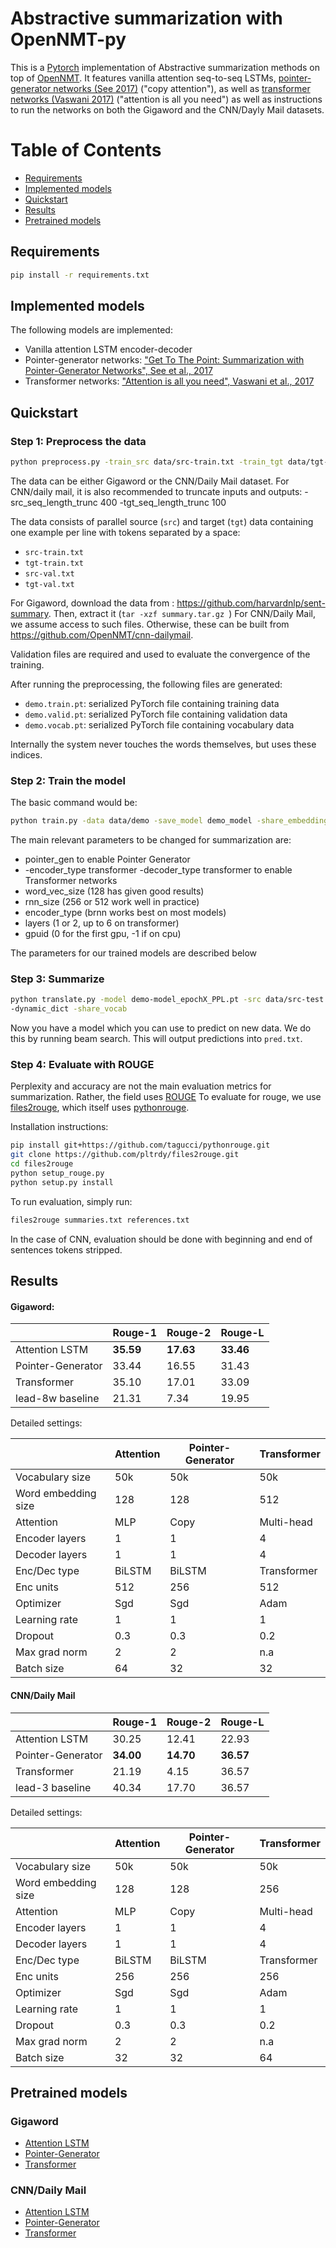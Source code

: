 # Abstractive summarization with OpenNMT-py

This is a [Pytorch](https://github.com/pytorch/pytorch)
implementation of Abstractive summarization methods on top
of [OpenNMT](https://github.com/OpenNMT/OpenNMT). It features vanilla attention seq-to-seq LSTMs,
[pointer-generator networks (See 2017)](https://arxiv.org/abs/1704.04368) ("copy attention"),
as well as [transformer networks  (Vaswani 2017)](https://arxiv.org/pdf/1706.03762.pdf)  ("attention is all you need")
as well as instructions to run the networks on both the Gigaword and the CNN/Dayly Mail datasets.


Table of Contents
=================

  * [Requirements](#requirements)
  * [Implemented models](#implemented-models)
  * [Quickstart](#quickstart)
  * [Results](#results)
  * [Pretrained models](#pretrained-models)

## Requirements

```bash
pip install -r requirements.txt
```

## Implemented models

The following models are implemented:

- Vanilla attention LSTM encoder-decoder
- Pointer-generator networks: ["Get To The Point: Summarization with Pointer-Generator Networks",
  See et al., 2017](http://arxiv.org/abs/1704.04368)
- Transformer networks: ["Attention is all you need", Vaswani et al., 2017](https://arxiv.org/pdf/1706.03762)

## Quickstart

### Step 1: Preprocess the data

```bash
python preprocess.py -train_src data/src-train.txt -train_tgt data/tgt-train.txt -valid_src data/src-val.txt -valid_tgt data/tgt-val.txt -save_data data/demo -share_vocab -dynamic_dict -src_vocab_size 50000
```

The data can be either Gigaword or the CNN/Daily Mail dataset. For CNN/daily mail, it is also recommended to truncate inputs and outputs: -src_seq_length_trunc 400 -tgt_seq_length_trunc 100

The data consists of parallel source (`src`) and target (`tgt`) data containing one example per line with tokens separated by a space:

* `src-train.txt`
* `tgt-train.txt`
* `src-val.txt`
* `tgt-val.txt`

For Gigaword, download the data from : https://github.com/harvardnlp/sent-summary. Then, extract it (```tar -xzf summary.tar.gz ```)
For CNN/Daily Mail, we assume access to such files. Otherwise, these can be built from https://github.com/OpenNMT/cnn-dailymail.

Validation files are required and used to evaluate the convergence of the training.

After running the preprocessing, the following files are generated:

* `demo.train.pt`: serialized PyTorch file containing training data
* `demo.valid.pt`: serialized PyTorch file containing validation data
* `demo.vocab.pt`: serialized PyTorch file containing vocabulary data


Internally the system never touches the words themselves, but uses these indices.

### Step 2: Train the model

The basic command would be:

```bash
python train.py -data data/demo -save_model demo_model -share_embeddings
```

The main relevant parameters to be changed for summarization are:

* pointer\_gen to enable Pointer Generator
* -encoder_type transformer -decoder_type transformer to enable Transformer networks
* word\_vec\_size (128 has given good results)
* rnn\_size (256 or 512 work well in practice)
* encoder\_type (brnn works best on most models)
* layers (1 or 2, up to 6 on transformer)
* gpuid (0 for the first gpu, -1 if on cpu)

The parameters for our trained models are described below

### Step 3: Summarize

```bash
python translate.py -model demo-model_epochX_PPL.pt -src data/src-test.txt -o output_pred.txt -beam_size 10
-dynamic_dict -share_vocab
```

Now you have a model which you can use to predict on new data. We do this by running beam search. This will output predictions into `pred.txt`.

### Step 4: Evaluate with ROUGE

Perplexity and accuracy are not the main evaluation metrics for summarization. Rather, the field uses
[ROUGE](https://en.wikipedia.org/wiki/ROUGE_(metric))
To evaluate for rouge, we use [files2rouge](https://github.com/pltrdy/files2rouge), which itself uses
[pythonrouge](https://github.com/tagucci/pythonrouge).

Installation instructions:

```bash
pip install git+https://github.com/tagucci/pythonrouge.git
git clone https://github.com/pltrdy/files2rouge.git
cd files2rouge
python setup_rouge.py
python setup.py install
```

To run evaluation, simply run:
```bash
files2rouge summaries.txt references.txt
```
In the case of CNN, evaluation should be done with beginning and end of sentences tokens stripped.


## Results

#### Gigaword:
|   | Rouge-1  | Rouge-2   | Rouge-L   |
|---|---|---|---|
| Attention LSTM | **35.59** | **17.63** | **33.46** |
| Pointer-Generator | 33.44  | 16.55  | 31.43 |
| Transformer | 35.10  | 17.01  | 33.09 |
| lead-8w baseline  | 21.31  | 7.34 | 19.95  |

Detailed settings:

|   | Attention | Pointer-Generator | Transformer |
|---|---|---|---|
| Vocabulary size| 50k | 50k | 50k |
| Word embedding size | 128  | 128 | 512 |
| Attention | MLP  | Copy  | Multi-head |
| Encoder layers | 1 | 1 | 4 |
| Decoder layers | 1 | 1 | 4 |
| Enc/Dec type | BiLSTM | BiLSTM | Transformer |
| Enc units | 512 | 256 | 512 |
| Optimizer | Sgd | Sgd | Adam |
| Learning rate | 1 | 1 | 1 |
| Dropout | 0.3 | 0.3 | 0.2 |
| Max grad norm | 2 | 2 | n.a |
| Batch size | 64 | 32 | 32 |

#### CNN/Daily Mail

|   | Rouge-1  | Rouge-2   | Rouge-L   |
|---|---|---|---|
| Attention LSTM | 30.25 | 12.41 | 22.93 |
| Pointer-Generator | **34.00**  | **14.70**  | **36.57** |
| Transformer | 21.19  | 4.15  | 36.57 |
| lead-3 baseline  | 40.34 | 17.70 | 36.57  |

Detailed settings:

|   | Attention | Pointer-Generator | Transformer |
|---|---|---|---|
| Vocabulary size| 50k | 50k | 50k |
| Word embedding size | 128  | 128 | 256 |
| Attention | MLP  | Copy  | Multi-head |
| Encoder layers | 1 | 1 | 4 |
| Decoder layers | 1 | 1 | 4 |
| Enc/Dec type | BiLSTM | BiLSTM | Transformer |
| Enc units | 256 | 256 | 256 |
| Optimizer | Sgd | Sgd | Adam |
| Learning rate | 1 | 1 | 1 |
| Dropout | 0.3 | 0.3 | 0.2 |
| Max grad norm | 2 | 2 | n.a |
| Batch size | 32 | 32 | 64 |



## Pretrained models

### Gigaword

* [Attention LSTM](https://drive.google.com/file/d/1PFrcrn_9HN-Ww0nFaZL3WDzIyhZ73P6w/view?usp=sharing)
* [Pointer-Generator](https://drive.google.com/file/d/1Wlmnpdx7dmoG49YpCfODtAt5fgm7K_dg/view?usp=sharing)
* [Transformer](https://drive.google.com/file/d/1NHobKlg3JlPpltg9KJfcPliwOtCgiwRc/view?usp=sharing)

### CNN/Daily Mail

* [Attention LSTM](https://drive.google.com/file/d/1PHWH20LsoKyUiPq4xnWu7SF1o72Frouu/view?usp=sharing)
* [Pointer-Generator](https://drive.google.com/file/d/1pS5G9_Usb_GueKMQYyAUH0j0Pk_hAQHZ/view?usp=sharing)
* [Transformer](https://drive.google.com/file/d/18C6RwEm87KSNkhvu58caF41-Kg-dtAMJ/view?usp=sharing)